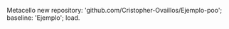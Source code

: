 Metacello new
    repository: 'github.com/Cristopher-Ovaillos/Ejemplo-poo';
    baseline: 'Ejemplo';
    load.


